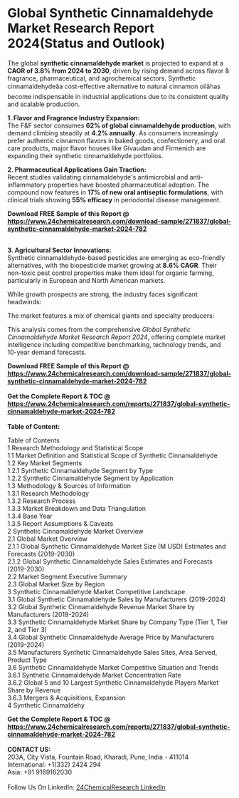 <h1>Global Synthetic Cinnamaldehyde Market Research Report 2024(Status and Outlook)</h1><p>The global <strong>synthetic cinnamaldehyde market</strong> is projected to expand at a <strong>CAGR of 3.8% from 2024 to 2030</strong>, driven by rising demand across flavor &amp; fragrance, pharmaceutical, and agrochemical sectors. Synthetic cinnamaldehydeâa cost-effective alternative to natural cinnamon oilâhas become indispensable in industrial applications due to its consistent quality and scalable production.</p><p><strong>1. Flavor and Fragrance Industry Expansion:</strong><br>
The F&amp;F sector consumes <strong>62% of global cinnamaldehyde production</strong>, with demand climbing steadily at <strong>4.2% annually</strong>. As consumers increasingly prefer authentic cinnamon flavors in baked goods, confectionery, and oral care products, major flavor houses like Givaudan and Firmenich are expanding their synthetic cinnamaldehyde portfolios.</p><p><strong>2. Pharmaceutical Applications Gain Traction:</strong><br>
Recent studies validating cinnamaldehyde's antimicrobial and anti-inflammatory properties have boosted pharmaceutical adoption. The compound now features in <strong>17% of new oral antiseptic formulations</strong>, with clinical trials showing <strong>55% efficacy</strong> in periodontal disease management.</p><div><b>Download FREE Sample of this Report @ 
            <a href="https://www.24chemicalresearch.com/download-sample/271837/global-synthetic-cinnamaldehyde-market-2024-782">
            https://www.24chemicalresearch.com/download-sample/271837/global-synthetic-cinnamaldehyde-market-2024-782</a></b></div><br><p><strong>3. Agricultural Sector Innovations:</strong><br>
Synthetic cinnamaldehyde-based pesticides are emerging as eco-friendly alternatives, with the biopesticide market growing at <strong>8.6% CAGR</strong>. Their non-toxic pest control properties make them ideal for organic farming, particularly in European and North American markets.</p><p>While growth prospects are strong, the industry faces significant headwinds:</p><p>The market features a mix of chemical giants and specialty producers:</p><p>This analysis comes from the comprehensive <em>Global Synthetic Cinnamaldehyde Market Research Report 2024</em>, offering complete market intelligence including competitive benchmarking, technology trends, and 10-year demand forecasts.</p><div><b>Download FREE Sample of this Report @ 
            <a href="https://www.24chemicalresearch.com/download-sample/271837/global-synthetic-cinnamaldehyde-market-2024-782">
            https://www.24chemicalresearch.com/download-sample/271837/global-synthetic-cinnamaldehyde-market-2024-782</a></b></div><br><div><b>Get the Complete Report & TOC @ 
            <a href="https://www.24chemicalresearch.com/reports/271837/global-synthetic-cinnamaldehyde-market-2024-782">
            https://www.24chemicalresearch.com/reports/271837/global-synthetic-cinnamaldehyde-market-2024-782</a></b></div><br>
            <b>Table of Content:</b><p>Table of Contents<br />
1 Research Methodology and Statistical Scope<br />
1.1 Market Definition and Statistical Scope of Synthetic Cinnamaldehyde<br />
1.2 Key Market Segments<br />
1.2.1 Synthetic Cinnamaldehyde Segment by Type<br />
1.2.2 Synthetic Cinnamaldehyde Segment by Application<br />
1.3 Methodology & Sources of Information<br />
1.3.1 Research Methodology<br />
1.3.2 Research Process<br />
1.3.3 Market Breakdown and Data Triangulation<br />
1.3.4 Base Year<br />
1.3.5 Report Assumptions & Caveats<br />
2 Synthetic Cinnamaldehyde Market Overview<br />
2.1 Global Market Overview<br />
2.1.1 Global Synthetic Cinnamaldehyde Market Size (M USD) Estimates and Forecasts (2019-2030)<br />
2.1.2 Global Synthetic Cinnamaldehyde Sales Estimates and Forecasts (2019-2030)<br />
2.2 Market Segment Executive Summary<br />
2.3 Global Market Size by Region<br />
3 Synthetic Cinnamaldehyde Market Competitive Landscape<br />
3.1 Global Synthetic Cinnamaldehyde Sales by Manufacturers (2019-2024)<br />
3.2 Global Synthetic Cinnamaldehyde Revenue Market Share by Manufacturers (2019-2024)<br />
3.3 Synthetic Cinnamaldehyde Market Share by Company Type (Tier 1, Tier 2, and Tier 3)<br />
3.4 Global Synthetic Cinnamaldehyde Average Price by Manufacturers (2019-2024)<br />
3.5 Manufacturers Synthetic Cinnamaldehyde Sales Sites, Area Served, Product Type<br />
3.6 Synthetic Cinnamaldehyde Market Competitive Situation and Trends<br />
3.6.1 Synthetic Cinnamaldehyde Market Concentration Rate<br />
3.6.2 Global 5 and 10 Largest Synthetic Cinnamaldehyde Players Market Share by Revenue<br />
3.6.3 Mergers & Acquisitions, Expansion<br />
4 Synthetic Cinnamaldehy</p><div><b>Get the Complete Report & TOC @ 
            <a href="https://www.24chemicalresearch.com/reports/271837/global-synthetic-cinnamaldehyde-market-2024-782">
            https://www.24chemicalresearch.com/reports/271837/global-synthetic-cinnamaldehyde-market-2024-782</a></b></div><br><b>CONTACT US:</b><br>
            203A, City Vista, Fountain Road, Kharadi, Pune, India - 411014<br>
            International: +1(332) 2424 294<br>
            Asia: +91 9169162030 <br><br>
            Follow Us On LinkedIn: <a href="https://www.linkedin.com/company/24chemicalresearch/">24ChemicalResearch LinkedIn</a>